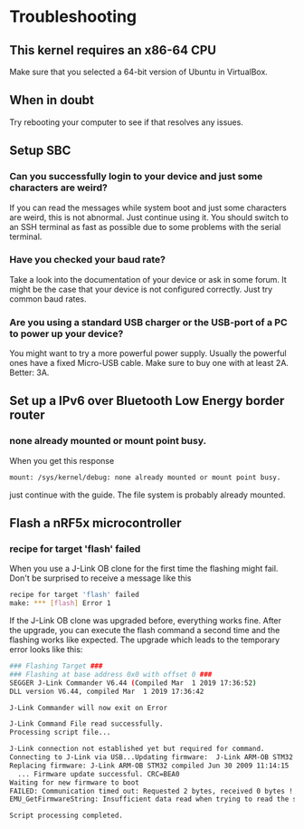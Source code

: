 # Troubleshooting

## This kernel requires an x86-64 CPU

Make sure that you selected a 64-bit version of Ubuntu in VirtualBox.

## When in doubt

Try rebooting your computer to see if that resolves any issues.

## Setup SBC

### Can you successfully login to your device and just some characters are weird? 

If you can read the messages while system boot and just some characters are weird, this is not abnormal. 
Just continue using it. You should switch to an SSH terminal as fast as possible 
due to some problems with the serial terminal.

### Have you checked your baud rate? 
Take a look into the documentation of your device or ask in some forum. 
It might be the case that your device is not configured correctly. Just try common baud rates.

### Are you using a standard USB charger or the USB-port of a PC to power up your device?

You might want to try a more powerful power supply. Usually the powerful ones have a fixed Micro-USB cable.
Make sure to buy one with at least 2A. Better: 3A.

## Set up a IPv6 over Bluetooth Low Energy border router

### none already mounted or mount point busy.

When you get this response
```bash
mount: /sys/kernel/debug: none already mounted or mount point busy.
```
just continue with the guide. The file system is probably already mounted.

## Flash a nRF5x microcontroller

###  recipe for target 'flash' failed

When you use a J-Link OB clone for the first time the flashing might fail. 
Don't be surprised to receive a message like this

```bash
recipe for target 'flash' failed
make: *** [flash] Error 1
```

If the J-Link OB clone was upgraded before, everything works fine. After the upgrade, you can execute the flash
command a second time and the flashing works like expected. The upgrade which leads to the temporary error looks
like this:

```bash
### Flashing Target ###
### Flashing at base address 0x0 with offset 0 ###
SEGGER J-Link Commander V6.44 (Compiled Mar  1 2019 17:36:52)
DLL version V6.44, compiled Mar  1 2019 17:36:42

J-Link Commander will now exit on Error

J-Link Command File read successfully.
Processing script file...

J-Link connection not established yet but required for command.
Connecting to J-Link via USB...Updating firmware:  J-Link ARM-OB STM32 compiled Aug 22 2012 19:52:04
Replacing firmware: J-Link ARM-OB STM32 compiled Jun 30 2009 11:14:15
  ... Firmware update successful. CRC=BEA0
Waiting for new firmware to boot
FAILED: Communication timed out: Requested 2 bytes, received 0 bytes !
EMU_GetFirmwareString: Insufficient data read when trying to read the string length.

Script processing completed.

```
